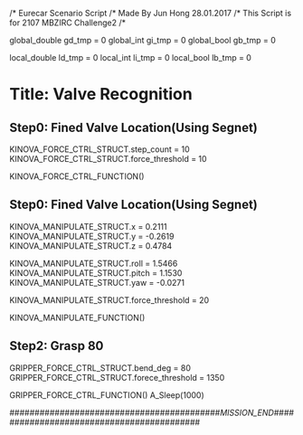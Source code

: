 /* Eurecar Scenario Script 
/* Made By Jun Hong 28.01.2017
/* This Script is for 2107 MBZIRC Challenge2
/*

global_double  gd_tmp = 0
global_int     gi_tmp = 0
global_bool    gb_tmp = 0

local_double  ld_tmp = 0
local_int     li_tmp = 0
local_bool    lb_tmp = 0

# Title: Valve Recognition
## Step0: Fined Valve Location(Using Segnet)

KINOVA_FORCE_CTRL_STRUCT.step_count = 10
KINOVA_FORCE_CTRL_STRUCT.force_threshold = 10

KINOVA_FORCE_CTRL_FUNCTION()

## Step0: Fined Valve Location(Using Segnet)

KINOVA_MANIPULATE_STRUCT.x = 0.2111
KINOVA_MANIPULATE_STRUCT.y = -0.2619
KINOVA_MANIPULATE_STRUCT.z = 0.4784

KINOVA_MANIPULATE_STRUCT.roll = 1.5466
KINOVA_MANIPULATE_STRUCT.pitch = 1.1530
KINOVA_MANIPULATE_STRUCT.yaw = -0.0271

KINOVA_MANIPULATE_STRUCT.force_threshold = 20

KINOVA_MANIPULATE_FUNCTION()

## Step2: Grasp 80

GRIPPER_FORCE_CTRL_STRUCT.bend_deg = 80
GRIPPER_FORCE_CTRL_STRUCT.forece_threshold = 1350

GRIPPER_FORCE_CTRL_FUNCTION()
A_Sleep(1000)


##########################################_MISSION_END_##########################################
